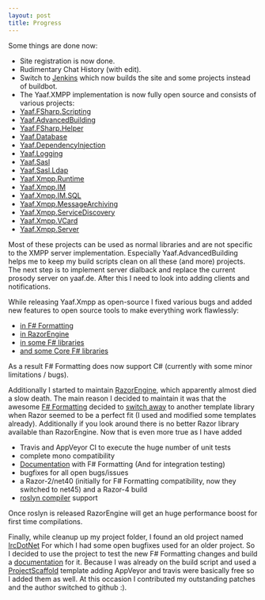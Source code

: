 ```yaml
---
layout: post
title: Progress
---
```


Some things are done now:

 - Site registration is now done.
 - Rudimentary Chat History (with edit).
 - Switch to <a href="https://tomcat.yaaf.de/jenkins">Jenkins</a> which now builds the site and some projects instead of buildbot.
 - The Yaaf.XMPP implementation is now fully open source and consists of various projects:
 - [Yaaf.FSharp.Scripting](https://github.com/matthid/Yaaf.FSharp.Scripting)
 - [Yaaf.AdvancedBuilding](https://github.com/matthid/Yaaf.AdvancedBuilding)
 - [Yaaf.FSharp.Helper](https://github.com/matthid/Yaaf.FSharp.Helper)
 - [Yaaf.Database](https://github.com/matthid/Yaaf.Database)
 - [Yaaf.DependencyInjection](https://github.com/matthid/Yaaf.DependencyInjection)
 - [Yaaf.Logging](https://github.com/matthid/Yaaf.Logging)
 - [Yaaf.Sasl](https://github.com/matthid/Yaaf.Sasl)
 - [Yaaf.Sasl.Ldap](https://github.com/matthid/Yaaf.Sasl.Ldap)
 - [Yaaf.Xmpp.Runtime](https://github.com/matthid/Yaaf.Xmpp.Runtime)
 - [Yaaf.Xmpp.IM](https://github.com/matthid/Yaaf.Xmpp.IM)
 - [Yaaf.Xmpp.IM.SQL](https://github.com/matthid/Yaaf.Xmpp.IM.SQL)
 - [Yaaf.Xmpp.MessageArchiving](https://github.com/matthid/Yaaf.Xmpp.MessageArchiving)
 - [Yaaf.Xmpp.ServiceDiscovery](https://github.com/matthid/Yaaf.Xmpp.ServiceDiscovery)
 - [Yaaf.Xmpp.VCard](https://github.com/matthid/Yaaf.Xmpp.VCard)
 - [Yaaf.Xmpp.Server](https://github.com/matthid/Yaaf.Xmpp.Server)


Most of these projects can be used as normal libraries and are not specific to the XMPP server implementation.
Especially Yaaf.AdvancedBuilding helps me to keep my build scripts clean on all these (and more) projects.
The next step is to implement server dialback and replace the current prosody server on yaaf.de.
After this I need to look into adding clients and notifications.



While releasing Yaaf.Xmpp as open-source I fixed various bugs and added new features to open source tools to make everything work flawlessly:

 - [in F# Formatting](https://github.com/pulls?utf8=%E2%9C%93&q=is%3Apr+author%3Amatthid+is%3Aclosed+repo%3Atpetricek%2FFSharp.Formatting)
 - [in RazorEngine](https://github.com/pulls?utf8=%E2%9C%93&q=is%3Apr+author%3Amatthid+is%3Aclosed+repo%3AAntaris%2FRazorEngine)
 - [in some F# libraries](https://github.com/pulls?utf8=%E2%9C%93&q=is%3Apr+author%3Amatthid+is%3Aclosed+user%3Afsprojects)
 - [and some Core F# libraries](https://github.com/pulls?utf8=%E2%9C%93&q=is%3Apr+author%3Amatthid+is%3Aclosed+user%3AFSharp)

As a result F# Formatting does now support C# (currently with some minor limitations / bugs).



Additionally I started to maintain <a href="https://github.com/Antaris/RazorEngine">RazorEngine</a>, 
which apparently almost died a slow death. The main reason I decided to maintain it was that the awesome 
<a href="https://github.com/tpetricek/FSharp.Formatting">F# Formatting</a> decided to 
<a href="https://github.com/tpetricek/FSharp.Formatting/issues/188">switch away</a> to 
another template library when Razor seemed to be a perfect fit (I used and modified some templates already). 
Additionally if you look around there is no better Razor library available than RazorEngine.
Now that is even more true as I have added

 - Travis and AppVeyor CI to execute the huge number of unit tests
 - complete mono compatibility
 - <a href="https://antaris.github.io/RazorEngine/">Documentation</a> with F# Formatting (And for integration testing)
 - bugfixes for all open bugs/issues
 - a Razor-2/net40 (initially for F# Formatting compatibility, now they switched to net45) and a Razor-4 build
 - <a href="https://www.nuget.org/packages/RazorEngine.Roslyn">roslyn compiler</a> support

Once roslyn is released RazorEngine will get an huge performance boost for first time compilations.



Finally, while cleanup up my project folder, I found an old project named <a href="https://github.com/alexreg/IrcDotNet">IrcDotNet</a>
For which I had some open bugfixes used for an older project. So I decided to 
use the project to test the new F# Formatting changes and build a <a href="https://alexreg.github.io/IrcDotNet/">documentation</a> for it.
Because I was already on the build script and used a <a href="https://github.com/fsprojects/ProjectScaffold">ProjectScaffold</a> template 
adding AppVeyor and travis were basically free so I added them as well.
At this occasion I contributed my outstanding patches and the author switched to github :).